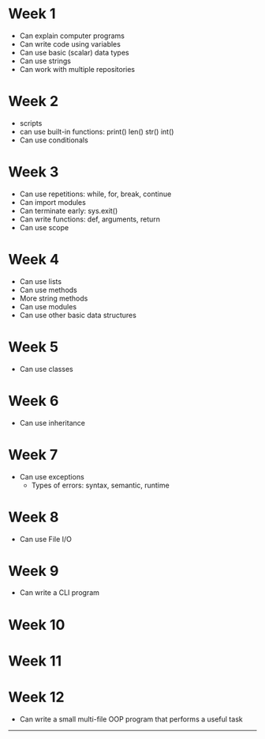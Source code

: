 <link rel="stylesheet" href="{{baseUrl}}/book/css/textbook.css">
<div class="website-content">
<div id="main">

# Week 1

<include src="../book/softwareEngineering/prosAndCons/outcomes.md" />

* Can explain computer programs
* Can write code using variables
* Can use basic (scalar) data types
* Can use strings
* Can work with multiple repositories

# Week 2

<include src="../book/modeling/modelingBehaviors/activityDiagrams/outcomes.md" />
<include src="../book/uml/activityDiagrams/introduction/what/outcomes.md" />
<include src="../book/uml/activityDiagrams/basicNotations/linearPaths/outcomes.md" />
<include src="../book/uml/activityDiagrams/basicNotations/alternatePaths/outcomes.md" />
<include src="../book/uml/activityDiagrams/basicNotations/parallelPaths/outcomes.md" />
<include src="../book/uml/activityDiagrams/basicNotations/rakes/outcomes.md" />
<include src="../book/uml/activityDiagrams/basicNotations/swimlanes/outcomes.md" />

* scripts
* can use built-in functions: print() len() str() int()
* Can use conditionals

# Week 3

<include src="../book/requirements/introduction/outcomes.md" />
<include src="../book/requirements/nonFunctionalRequirements/outcomes.md" />
<include src="../book/requirements/prioritizing/outcomes.md" />
<include src="../book/requirements/quality/outcomes.md" />
<include src="../book/gatheringRequirements/brainstorming/outcomes.md" />
<include src="../book/gatheringRequirements/userSurveys/outcomes.md" />
<include src="../book/gatheringRequirements/observation/outcomes.md" />
<include src="../book/gatheringRequirements/interviews/outcomes.md" />
<include src="../book/gatheringRequirements/focusGroups/outcomes.md" />
<include src="../book/gatheringRequirements/prototyping/outcomes.md" />
<include src="../book/gatheringRequirements/productSurveys/outcomes.md" />
<include src="../book/specifyingRequirements/prose/what/outcomes.md" />
<include src="../book/specifyingRequirements/featureList/what/outcomes.md" />
<include src="../book/specifyingRequirements/userStories/introduction/outcomes.md" />
<include src="../book/specifyingRequirements/userStories/details/outcomes.md" />
<include src="../book/specifyingRequirements/userStories/usage/outcomes.md" />
<include src="../book/specifyingRequirements/useCases/introduction/outcomes.md" />
<include src="../book/specifyingRequirements/useCases/identifying/outcomes.md" />
<include src="../book/specifyingRequirements/useCases/details/outcomes.md" />
<include src="../book/specifyingRequirements/useCases/usage/outcomes.md" />
<include src="../book/specifyingRequirements/glossary/what/outcomes.md" />
<include src="../book/specifyingRequirements/supplementaryRequirements/what/outcomes.md" />

* Can use repetitions: while, for, break, continue
* Can import modules
* Can terminate early: sys.exit()
* Can write functions: def, arguments, return
* Can use scope

# Week 4

<include src="../book/design/introduction/what/outcomes.md" />
<include src="../book/oopDesign/introduction/outcomes.md" />
<include src="../book/oopDesign/objects/basic/outcomes.md" />
<include src="../book/oopDesign/objects/abstraction/outcomes.md" />
<include src="../book/oopDesign/objects/encapsulation/outcomes.md" />
<include src="../book/oopDesign/classes/basic/outcomes.md" />
<include src="../book/oopImplementation/classes/outcomes.md" />
<include src="../book/uml/classDiagrams/introduction/what/outcomes.md" />
<include src="../book/uml/classDiagrams/classes/what/outcomes.md" />


* Can use lists
* Can use methods
* More string methods
* Can use modules
* Can use other basic data structures

# Week 5


<include src="../book/ides/introduction/what/outcomes.md" />
<include src="../book/ides/debugging/what/outcomes.md" />
<include src="../book/revisionControl/what/outcomes.md" />
<include src="../book/projectPlanning/workBreakdownStructure/outcomes.md" />
<include src="../book/projectPlanning/milestones/outcomes.md" />
<include src="../book/projectPlanning/buffers/outcomes.md" />
<include src="../book/projectPlanning/issueTrackers/outcomes.md" />
<include src="../book/projectPlanning/ganttCharts/outcomes.md" />
<include src="../book/projectPlanning/pertCharts/outcomes.md" />
<include src="../book/teamwork/teamStructures/outcomes.md" />

* Can use classes


# Week 6
<include src="../book/oopDesign/classes/classLevelMembers/outcomes.md" />
<include src="../book/oopImplementation/classLevelMembers/outcomes.md" />

<include src="../book/oopDesign/associations/basic/outcomes.md" />
<include src="../book/oopDesign/associations/navigability/outcomes.md" />
<include src="../book/oopDesign/associations/multiplicity/outcomes.md" />
<include src="../book/oopImplementation/associations/outcomes.md" />
<include src="../book/oopDesign/associations/dependencies/outcomes.md" />
<include src="../book/oopImplementation/dependencies/outcomes.md" />
<include src="../book/oopDesign/associations/composition/outcomes.md" />
<include src="../book/oopImplementation/composition/outcomes.md" />
<include src="../book/oopDesign/associations/aggregation/outcomes.md" />
<include src="../book/oopImplementation/aggregation/outcomes.md" />
<include src="../book/uml/classDiagrams/associations/basic/outcomes.md" />
<include src="../book/uml/classDiagrams/associations/navigability/outcomes.md" />
<include src="../book/uml/classDiagrams/associations/roles/outcomes.md" />
<include src="../book/uml/classDiagrams/associations/labels/outcomes.md" />
<include src="../book/uml/classDiagrams/associations/multiplicity/outcomes.md" />
<include src="../book/uml/classDiagrams/associationsAsAttributes/what/outcomes.md" />
<include src="../book/uml/classDiagrams/classLevelMembers/what/outcomes.md" />
<include src="../book/uml/classDiagrams/composition/what/outcomes.md" />
<include src="../book/uml/classDiagrams/aggregation/what/outcomes.md" />

<include src="../book/uml/objectDiagrams/introduction/outcomes.md" />
<include src="../book/uml/objectDiagrams/objects/outcomes.md" />
<include src="../book/uml/objectDiagrams/associations/what/outcomes.md" />

<include src="../book/oopDesign/inheritance/what/outcomes.md" />
<include src="../book/oopImplementation/inheritance/outcomes.md" />
<include src="../book/oopDesign/inheritance/overriding/outcomes.md" />
<include src="../book/oopImplementation/overriding/outcomes.md" />
<include src="../book/oopDesign/inheritance/overloading/outcomes.md" />
<include src="../book/oopImplementation/overloading/outcomes.md" />
<include src="../book/uml/classDiagrams/classInheritance/what/outcomes.md" />


* Can use inheritance

# Week 7

<include src="../book/errorHandling/introduction/what/outcomes.md" />
<include src="../book/errorHandling/exceptions/what/outcomes.md" />
<include src="../book/errorHandling/exceptions/how/outcomes.md" />
<include src="../book/errorHandling/exceptions/when/outcomes.md" />

* Can use exceptions
  * Types of errors: syntax, semantic, runtime 

<include src="../book/documentation/introduction/what/outcomes.md" />
<include src="../book/documentation/guidelines/aimForComprehensibility/what/outcomes.md" />
<include src="../book/documentation/guidelines/aimForComprehensibility/how/outcomes.md" />
<include src="../book/documentation/guidelines/documentMinimally/what/outcomes.md" />
<include src="../book/documentation/guidelines/documentMinimally/how/outcomes.md" />

# Week 8
<include src="../book/qualityAssurance/introduction/what/outcomes.md" />
<include src="../book/qualityAssurance/introduction/validationVsVerification/outcomes.md" />
<include src="../book/qualityAssurance/codeReviews/what/outcomes.md" />
<include src="../book/qualityAssurance/staticAnalysis/what/outcomes.md" />
<include src="../book/qualityAssurance/formalVerification/what/outcomes.md" />
<include src="../book/testing/introduction/what/outcomes.md" />
<include src="../book/testing/testingTypes/unitTesting/what/outcomes.md" />
<include src="../book/testing/testingTypes/integrationTesting/what/outcomes.md" />
<include src="../book/testing/testingTypes/systemTesting/what/outcomes.md" />
<include src="../book/testing/testingTypes/alphaBetaTesting/what/outcomes.md" />
<include src="../book/testing/testingTypes/developerTesting/what/outcomes.md" />
<include src="../book/testing/testingTypes/developerTesting/why/outcomes.md" />
<include src="../book/testing/testingTypes/acceptanceTesting/what/outcomes.md" />
<include src="../book/testing/testingTypes/acceptanceTesting/acceptanceVsSystemTesting/outcomes.md" />
<include src="../book/testing/testingTypes/regressionTesting/what/outcomes.md" />
<include src="../book/testing/testAutomation/what/outcomes.md" />
<include src="../book/testing/testAutomation/testingTextUis/outcomes.md" />
<include src="../book/testCaseDesign/introduction/what/outcomes.md" />
<include src="../book/testCaseDesign/introduction/blackVsGlass/outcomes.md" />

* Can use File I/O

# Week 9

<include src="../book/testCaseDesign/equivalencePartitions/what/outcomes.md" />
<include src="../book/testCaseDesign/equivalencePartitions/basic/outcomes.md" />
<include src="../book/testCaseDesign/equivalencePartitions/intermediate/outcomes.md" />
<include src="../book/testCaseDesign/boundaryValueAnalysis/what/outcomes.md" />
<include src="../book/testCaseDesign/boundaryValueAnalysis/how/outcomes.md" />

* Can write a CLI program

# Week 10

<include src="../book/codeQuality/introduction/basic/outcomes.md" />
<include src="../book/codeQuality/maximiseReadability/introduction/outcomes.md" />
<include src="../book/codeQuality/maximiseReadability/basic/outcomes.md" />
<include src="../book/codeQuality/followStandard/introduction/outcomes.md" />
<include src="../book/codeQuality/followStandard/basic/outcomes.md" />
<include src="../book/codeQuality/nameWell/introduction/outcomes.md" />
<include src="../book/codeQuality/nameWell/basic/outcomes.md" />
<include src="../book/codeQuality/commentMinimally/introduction/outcomes.md" />
<include src="../book/codeQuality/commentMinimally/basic/outcomes.md" />
<include src="../book/refactoring/what/outcomes.md" />


<include src="../book/reuse/introduction/what/outcomes.md" />
<include src="../book/reuse/introduction/when/outcomes.md" />
<include src="../book/reuse/apis/what/outcomes.md" />
<include src="../book/reuse/libraries/what/outcomes.md" />
<include src="../book/reuse/libraries/how/outcomes.md" />
<include src="../book/reuse/frameworks/what/outcomes.md" />
<include src="../book/reuse/frameworks/frameworksVsLibraries/outcomes.md" />
<include src="../book/reuse/platforms/what/outcomes.md" />

# Week 11

<include src="../book/designFundamentals/abstraction/what/outcomes.md" />
<include src="../book/modeling/introduction/what/outcomes.md" />
<include src="../book/modeling/introduction/how/outcomes.md" />
<include src="../book/modeling/introduction/umlModels/outcomes.md" />
<include src="../book/modeling/modelingStructures/classDiagramsBasic/outcomes.md" />
<include src="../book/modeling/modelingStructures/objectDiagrams/outcomes.md" />
<include src="../book/modeling/modelingStructures/objectOrientedDomainModels/outcomes.md" />

<include src="../book/modeling/modelingBehaviors/useCaseDiagrams/outcomes.md" />


<include src="../book/reuse/cloudComputing/what/outcomes.md" />
<include src="../book/reuse/cloudComputing/services/outcomes.md" />

# Week 12

<include src="../book/processModels/introduction/what/outcomes.md" />
<include src="../book/processModels/introduction/sequentialModels/outcomes.md" />
<include src="../book/processModels/introduction/iterativeModels/outcomes.md" />
<include src="../book/processModels/introduction/agileModels/outcomes.md" />
<include src="../book/processModels/exampleProcessModels/xp/outcomes.md" />
<include src="../book/processModels/exampleProcessModels/scrum/outcomes.md" />
<include src="../book/processModels/exampleProcessModels/unifiedProcess/outcomes.md" />
<include src="../book/processModels/more/cmmi/outcomes.md" />

* Can write a small multi-file OOP program that performs a useful task

---






<include src="../book/uml/notes/notes/outcomes.md" />

</div>
</div>
